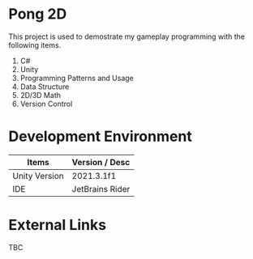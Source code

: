 # Pong 2D

This project is used to demostrate my gameplay programming with the following items.

1. C#
2. Unity
3. Programming Patterns and Usage
4. Data Structure
5. 2D/3D Math
6. Version Control

# Development Environment

| Items         | Version / Desc  |
| ------------- | --------------- |
| Unity Version | 2021.3.1f1      |
| IDE           | JetBrains Rider |

# External Links

TBC
